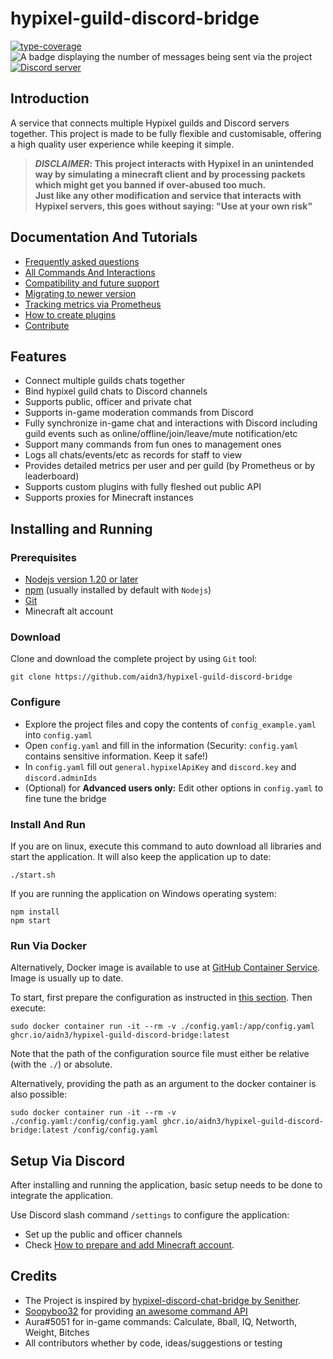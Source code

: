# hypixel-guild-discord-bridge

<p>
  <a href="https://github.com/plantain-00/type-coverage"><img alt="type-coverage" src="https://img.shields.io/badge/dynamic/json.svg?label=type-coverage&prefix=%E2%89%A5&suffix=%&query=$.typeCoverage.atLeast&uri=https%3A%2F%2Fraw.githubusercontent.com%2Faidn3%2Fhypixel-guild-discord-bridge%2Fmaster%2Fpackage.json"></a>
  <img alt="A badge displaying the number of messages being sent via the project" src="https://img.shields.io/badge/dynamic/json?label=Messages%20Sent&query=totalChatShort&url=https%3A%2F%2Faidn5.com%2Fstats.json">
  <a href="https://discord.gg/ej7tQHPF8y"><img src="https://img.shields.io/discord/1002575659694043206?color=5865F2&logo=discord&logoColor=white" alt="Discord server" /></a>
</p>

## Introduction

A service that connects multiple Hypixel guilds and Discord servers together.
This project is made to be fully flexible and customisable, offering a high quality user experience while keeping it simple.

> **_DISCLAIMER_: This project interacts with Hypixel in an unintended way by simulating a minecraft client and by processing
> packets which might get you banned if over-abused too much.  
> Just like any other modification and service that interacts with Hypixel servers, this goes without saying: "Use at
> your own risk"**

## Documentation And Tutorials

- [Frequently asked questions](docs/FAQ.md)
- [All Commands And Interactions](docs/COMMANDS.md)
- [Compatibility and future support](docs/COMPATIBILITY.md)
- [Migrating to newer version](docs/MIGRATION.md)
- [Tracking metrics via Prometheus](docs/PROMETHEUS.md)
- [How to create plugins](docs/PLUGIN-TUTORIAL.md)
- [Contribute](CONTRIBUTING.md)

## Features

- Connect multiple guilds chats together
- Bind hypixel guild chats to Discord channels
- Supports public, officer and private chat
- Supports in-game moderation commands from Discord
- Fully synchronize in-game chat and interactions with Discord including guild events such as
  online/offline/join/leave/mute notification/etc
- Support many commands from fun ones to management ones
- Logs all chats/events/etc as records for staff to view
- Provides detailed metrics per user and per guild (by Prometheus or by leaderboard)
- Supports custom plugins with fully fleshed out public API
- Supports proxies for Minecraft instances

## Installing and Running

### Prerequisites

- [Nodejs version 1.20 or later](https://nodejs.dev/download)
- [npm](https://nodejs.org/en/download/) (usually installed by default with `Nodejs`)
- [Git](https://git-scm.com/downloads)
- Minecraft alt account

### Download

Clone and download the complete project by using `Git` tool:

```shell
git clone https://github.com/aidn3/hypixel-guild-discord-bridge
```

### Configure

- Explore the project files and copy the contents of `config_example.yaml` into `config.yaml`
- Open `config.yaml` and fill in the information (Security: `config.yaml` contains sensitive information. Keep it safe!)
- In `config.yaml` fill out `general.hypixelApiKey` and `discord.key` and `discord.adminIds`
- (Optional) for **Advanced users only:** Edit other options in `config.yaml` to fine tune the bridge

### Install And Run

If you are on linux, execute this command to auto download all libraries and start the application.
It will also keep the application up to date:

```shell
./start.sh
```

If you are running the application on Windows operating system:

```shell
npm install
npm start
```

### Run Via Docker

Alternatively, Docker image is available to use at [GitHub Container Service](https://github.com/aidn3/hypixel-guild-discord-bridge/pkgs/container/hypixel-guild-discord-bridge).
Image is usually up to date.

To start, first prepare the configuration as instructed in [this section](#configure). Then execute:

```shell
sudo docker container run -it --rm -v ./config.yaml:/app/config.yaml ghcr.io/aidn3/hypixel-guild-discord-bridge:latest
```

Note that the path of the configuration source file must either be relative (with the `./`) or absolute.

Alternatively, providing the path as an argument to the docker container is also possible:

```shell
sudo docker container run -it --rm -v ./config.yaml:/config/config.yaml ghcr.io/aidn3/hypixel-guild-discord-bridge:latest /config/config.yaml
```

## Setup Via Discord

After installing and running the application, basic setup needs to be done to integrate the application.

Use Discord slash command `/settings` to configure the application:

- Set up the public and officer channels
- Check [How to prepare and add Minecraft account](docs/FAQ.md#how-to-prepare-a-minecraft-account-to-be-added).

## Credits

- The Project is inspired by [hypixel-discord-chat-bridge by Senither](https://github.com/Senither/hypixel-discord-chat-bridge).
- [Soopyboo32](https://github.com/Soopyboo32) for providing [an awesome command API](https://soopy.dev/commands)
- Aura#5051 for in-game commands: Calculate, 8ball, IQ, Networth, Weight, Bitches
- All contributors whether by code, ideas/suggestions or testing
